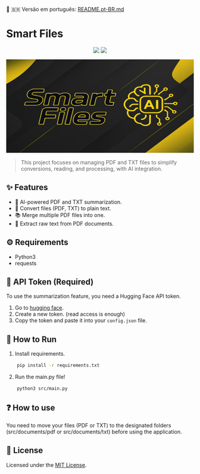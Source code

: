 📄 🇧🇷 Versão em português: [README.pt-BR.md](README.pt-BR.md)

# Smart Files

<p align="center">
  <img src="https://img.shields.io/badge/Python-3776AB?style=for-the-badge&logo=python&logoColor=white" />
  <img src="https://img.shields.io/badge/status-In--Development-yellow?style=for-the-badge" />
</p>

<img src="banner.jpg" width="100%" height="250px" />

> This project focuses on managing PDF and TXT files to simplify conversions, reading, and processing, with AI integration.

## ✨ Features

- 🤖 AI-powered PDF and TXT summarization.
- 📖 Convert files (PDF, TXT) to plain text.
- 📚 Merge multiple PDF files into one.
- 📄 Extract raw text from PDF documents.

## ⚙️ Requirements

- Python3
- requests

## 🔐 API Token (Required)

To use the summarization feature, you need a Hugging Face API token.

1. Go to [hugging face](https://huggingface.co/settings/tokens).
2. Create a new token. (read access is enough)
3. Copy the token and paste it into your `config.json` file.

## 🚀 How to Run

1. Install requirements.
``` bash
    pip install -r requirements.txt
```
2. Run the main.py file!
``` bash
    python3 src/main.py 
```

## ❓ How to use

You need to move your files (PDF or TXT) to the designated folders (src/documents/pdf or src/documents/txt) before using the application.

## 📝 License

Licensed under the [MIT License](LICENSE).